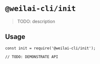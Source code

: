 # `@weilai-cli/init`

> TODO: description

## Usage

```
const init = require('@weilai-cli/init');

// TODO: DEMONSTRATE API
```
